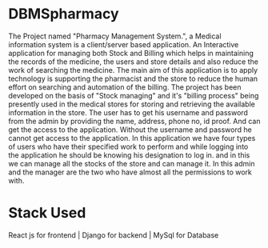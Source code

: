 
# DBMSpharmacy  
The Project named "Pharmacy Management System.", a Medical information system is a client/server based application.
An Interactive application for managing both Stock and Billing which helps in maintaining the records of the medicine, the users and store details and also reduce the work of searching the medicine. The main aim of this application is to apply technology is supporting the pharmacist and the store to reduce the human effort on searching and automation of the billing.
The project has been developed on the basis of "Stock managing" and it's "billing process" being presently used in the medical stores for storing and retrieving the available information in the store.
The user has to get his username and password from the admin by providing the name, address, phone no, id proof. And can get the access to the application. Without the username and password he cannot get access to the application.
In this application we have four types of users who have their specified work to perform and while logging into the application  he should be knowing his designation to log in. and in this we can manage all the stocks of the store and can manage it.
In this admin and the manager are the two who have almost all the permissions to work with.

# Stack Used  
React js for frontend | Django for backend | MySql for Database

